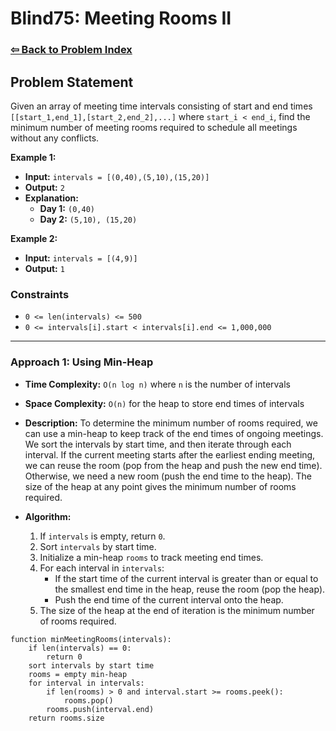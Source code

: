 # Blind75: Meeting Rooms II

### [⇦ Back to Problem Index](../../index.md)

## Problem Statement

Given an array of meeting time intervals consisting of start and end times `[[start_1,end_1],[start_2,end_2],...]` where `start_i < end_i`, find the minimum number of meeting rooms required to schedule all meetings without any conflicts.

**Example 1:**

-   **Input:** `intervals = [(0,40),(5,10),(15,20)]`
-   **Output:** `2`
-   **Explanation:**
    -   **Day 1:** `(0,40)`
    -   **Day 2:** `(5,10), (15,20)`

**Example 2:**

-   **Input:** `intervals = [(4,9)]`
-   **Output:** `1`

### Constraints

-   `0 <= len(intervals) <= 500`
-   `0 <= intervals[i].start < intervals[i].end <= 1,000,000`

---

### Approach 1: Using Min-Heap

-   **Time Complexity:** `O(n log n)` where `n` is the number of intervals
-   **Space Complexity:** `O(n)` for the heap to store end times of intervals
-   **Description:** To determine the minimum number of rooms required, we can use a min-heap to keep track of the end times of ongoing meetings. We sort the intervals by start time, and then iterate through each interval. If the current meeting starts after the earliest ending meeting, we can reuse the room (pop from the heap and push the new end time). Otherwise, we need a new room (push the end time to the heap). The size of the heap at any point gives the minimum number of rooms required.
-   **Algorithm:**

    1. If `intervals` is empty, return `0`.
    2. Sort `intervals` by start time.
    3. Initialize a min-heap `rooms` to track meeting end times.
    4. For each interval in `intervals`:
        - If the start time of the current interval is greater than or equal to the smallest end time in the heap, reuse the room (pop the heap).
        - Push the end time of the current interval onto the heap.
    5. The size of the heap at the end of iteration is the minimum number of rooms required.

```pseudo
function minMeetingRooms(intervals):
	if len(intervals) == 0:
		return 0
	sort intervals by start time
    rooms = empty min-heap
	for interval in intervals:
		if len(rooms) > 0 and interval.start >= rooms.peek():
			rooms.pop()
		rooms.push(interval.end)
	return rooms.size
```
